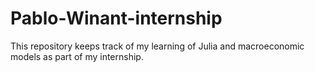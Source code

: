 # Pablo-Winant-internship

This repository keeps track of my learning of Julia and macroeconomic models as part of my internship.
